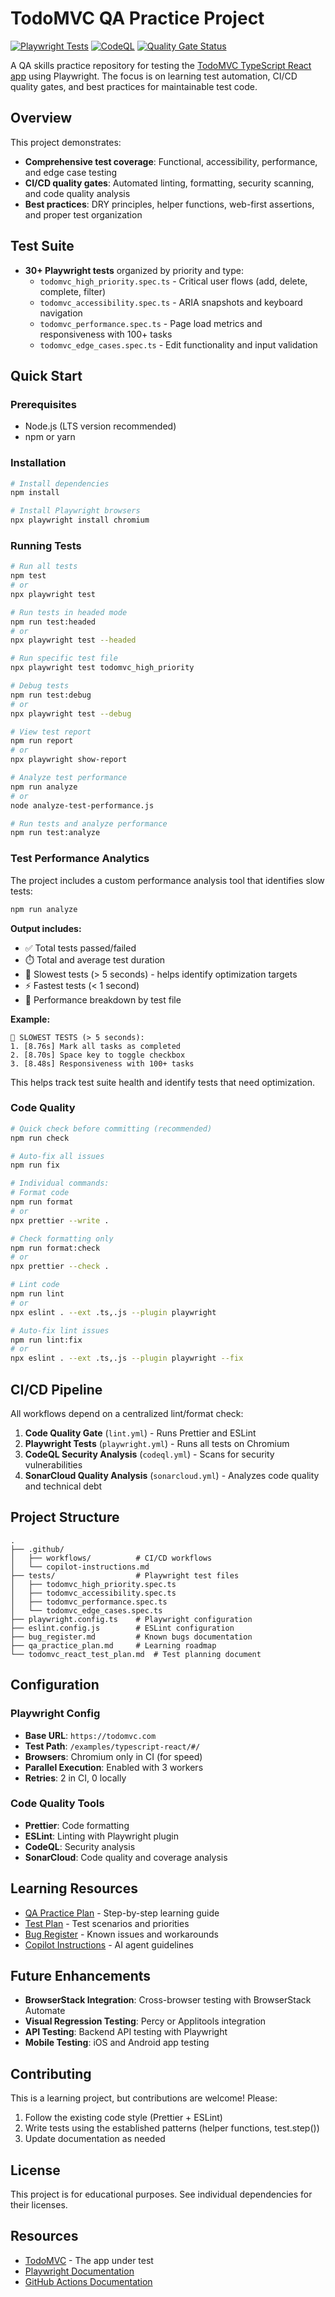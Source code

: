 # TodoMVC QA Practice Project

[![Playwright Tests](https://github.com/k00c/todoMVC-qa/actions/workflows/playwright.yml/badge.svg)](https://github.com/k00c/todoMVC-qa/actions/workflows/playwright.yml)
[![CodeQL](https://github.com/k00c/todoMVC-qa/actions/workflows/codeql.yml/badge.svg)](https://github.com/k00c/todoMVC-qa/actions/workflows/codeql.yml)
[![Quality Gate Status](https://sonarcloud.io/api/project_badges/measure?project=k00c_todoMVC-qa&metric=alert_status)](https://sonarcloud.io/summary/new_code?id=k00c_todoMVC-qa)

A QA skills practice repository for testing the [TodoMVC TypeScript React app](https://todomvc.com/examples/typescript-react) using Playwright. The focus is on learning test automation, CI/CD quality gates, and best practices for maintainable test code.

## Overview

This project demonstrates:

- **Comprehensive test coverage**: Functional, accessibility, performance, and edge case testing
- **CI/CD quality gates**: Automated linting, formatting, security scanning, and code quality analysis
- **Best practices**: DRY principles, helper functions, web-first assertions, and proper test organization

## Test Suite

- **30+ Playwright tests** organized by priority and type:
  - `todomvc_high_priority.spec.ts` - Critical user flows (add, delete, complete, filter)
  - `todomvc_accessibility.spec.ts` - ARIA snapshots and keyboard navigation
  - `todomvc_performance.spec.ts` - Page load metrics and responsiveness with 100+ tasks
  - `todomvc_edge_cases.spec.ts` - Edit functionality and input validation

## Quick Start

### Prerequisites

- Node.js (LTS version recommended)
- npm or yarn

### Installation

```bash
# Install dependencies
npm install

# Install Playwright browsers
npx playwright install chromium
```

### Running Tests

```bash
# Run all tests
npm test
# or
npx playwright test

# Run tests in headed mode
npm run test:headed
# or
npx playwright test --headed

# Run specific test file
npx playwright test todomvc_high_priority

# Debug tests
npm run test:debug
# or
npx playwright test --debug

# View test report
npm run report
# or
npx playwright show-report

# Analyze test performance
npm run analyze
# or
node analyze-test-performance.js

# Run tests and analyze performance
npm run test:analyze
```

### Test Performance Analytics

The project includes a custom performance analysis tool that identifies slow tests:

```bash
npm run analyze
```

**Output includes:**

- ✅ Total tests passed/failed
- ⏱️ Total and average test duration
- 🐌 Slowest tests (> 5 seconds) - helps identify optimization targets
- ⚡ Fastest tests (< 1 second)
- 📂 Performance breakdown by test file

**Example:**

```
🐌 SLOWEST TESTS (> 5 seconds):
1. [8.76s] Mark all tasks as completed
2. [8.70s] Space key to toggle checkbox
3. [8.48s] Responsiveness with 100+ tasks
```

This helps track test suite health and identify tests that need optimization.

### Code Quality

```bash
# Quick check before committing (recommended)
npm run check

# Auto-fix all issues
npm run fix

# Individual commands:
# Format code
npm run format
# or
npx prettier --write .

# Check formatting only
npm run format:check
# or
npx prettier --check .

# Lint code
npm run lint
# or
npx eslint . --ext .ts,.js --plugin playwright

# Auto-fix lint issues
npm run lint:fix
# or
npx eslint . --ext .ts,.js --plugin playwright --fix
```

## CI/CD Pipeline

All workflows depend on a centralized lint/format check:

1. **Code Quality Gate** (`lint.yml`) - Runs Prettier and ESLint
2. **Playwright Tests** (`playwright.yml`) - Runs all tests on Chromium
3. **CodeQL Security Analysis** (`codeql.yml`) - Scans for security vulnerabilities
4. **SonarCloud Quality Analysis** (`sonarcloud.yml`) - Analyzes code quality and technical debt

## Project Structure

```
.
├── .github/
│   ├── workflows/          # CI/CD workflows
│   └── copilot-instructions.md
├── tests/                  # Playwright test files
│   ├── todomvc_high_priority.spec.ts
│   ├── todomvc_accessibility.spec.ts
│   ├── todomvc_performance.spec.ts
│   └── todomvc_edge_cases.spec.ts
├── playwright.config.ts    # Playwright configuration
├── eslint.config.js        # ESLint configuration
├── bug_register.md         # Known bugs documentation
├── qa_practice_plan.md     # Learning roadmap
└── todomvc_react_test_plan.md  # Test planning document
```

## Configuration

### Playwright Config

- **Base URL**: `https://todomvc.com`
- **Test Path**: `/examples/typescript-react/#/`
- **Browsers**: Chromium only in CI (for speed)
- **Parallel Execution**: Enabled with 3 workers
- **Retries**: 2 in CI, 0 locally

### Code Quality Tools

- **Prettier**: Code formatting
- **ESLint**: Linting with Playwright plugin
- **CodeQL**: Security analysis
- **SonarCloud**: Code quality and coverage analysis

## Learning Resources

- [QA Practice Plan](qa_practice_plan.md) - Step-by-step learning guide
- [Test Plan](todomvc_react_test_plan.md) - Test scenarios and priorities
- [Bug Register](bug_register.md) - Known issues and workarounds
- [Copilot Instructions](.github/copilot-instructions.md) - AI agent guidelines

## Future Enhancements

- **BrowserStack Integration**: Cross-browser testing with BrowserStack Automate
- **Visual Regression Testing**: Percy or Applitools integration
- **API Testing**: Backend API testing with Playwright
- **Mobile Testing**: iOS and Android app testing

## Contributing

This is a learning project, but contributions are welcome! Please:

1. Follow the existing code style (Prettier + ESLint)
2. Write tests using the established patterns (helper functions, test.step())
3. Update documentation as needed

## License

This project is for educational purposes. See individual dependencies for their licenses.

## Resources

- [TodoMVC](https://todomvc.com/) - The app under test
- [Playwright Documentation](https://playwright.dev/)
- [GitHub Actions Documentation](https://docs.github.com/en/actions)
